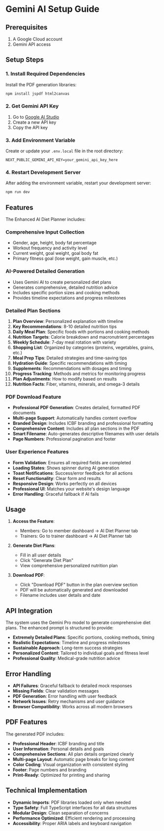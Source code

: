 # Gemini AI Setup Guide

## Prerequisites
1. A Google Cloud account
2. Gemini API access

## Setup Steps

### 1. Install Required Dependencies
Install the PDF generation libraries:

```bash
npm install jspdf html2canvas
```

### 2. Get Gemini API Key
1. Go to [Google AI Studio](https://makersuite.google.com/app/apikey)
2. Create a new API key
3. Copy the API key

### 3. Add Environment Variable
Create or update your `.env.local` file in the root directory:

```env
NEXT_PUBLIC_GEMINI_API_KEY=your_gemini_api_key_here
```

### 4. Restart Development Server
After adding the environment variable, restart your development server:

```bash
npm run dev
```

## Features

The Enhanced AI Diet Planner includes:

### **Comprehensive Input Collection**
- Gender, age, height, body fat percentage
- Workout frequency and activity level
- Current weight, goal weight, goal body fat
- Primary fitness goal (lose weight, gain muscle, etc.)

### **AI-Powered Detailed Generation**
- Uses Gemini AI to create personalized diet plans
- Generates comprehensive, detailed nutrition advice
- Includes specific portion sizes and cooking methods
- Provides timeline expectations and progress milestones

### **Detailed Plan Sections**
1. **Plan Overview**: Personalized explanation with timeline
2. **Key Recommendations**: 8-10 detailed nutrition tips
3. **Daily Meal Plan**: Specific foods with portions and cooking methods
4. **Nutrition Targets**: Calorie breakdown and macronutrient percentages
5. **Weekly Schedule**: 7-day meal rotation with variety
6. **Shopping List**: Organized by categories (proteins, vegetables, grains, etc.)
7. **Meal Prep Tips**: Detailed strategies and time-saving tips
8. **Hydration Guide**: Specific recommendations with timing
9. **Supplements**: Recommendations with dosages and timing
10. **Progress Tracking**: Methods and metrics for monitoring progress
11. **Plan Adjustments**: How to modify based on results
12. **Nutrition Facts**: Fiber, vitamins, minerals, and omega-3 details

### **PDF Download Feature**
- **Professional PDF Generation**: Creates detailed, formatted PDF documents
- **Multi-page Support**: Automatically handles content overflow
- **Branded Design**: Includes ICBF branding and professional formatting
- **Comprehensive Content**: Includes all plan sections in the PDF
- **Smart Filename**: Auto-generates descriptive filenames with user details
- **Page Numbers**: Professional pagination and footer

### **User Experience Features**
- **Form Validation**: Ensures all required fields are completed
- **Loading States**: Shows spinner during AI generation
- **Toast Notifications**: Success/error feedback for all actions
- **Reset Functionality**: Clear form and results
- **Responsive Design**: Works perfectly on all devices
- **Professional UI**: Matches your website's design language
- **Error Handling**: Graceful fallback if AI fails

## Usage

1. **Access the Feature**:
   - Members: Go to member dashboard → AI Diet Planner tab
   - Trainers: Go to trainer dashboard → AI Diet Planner tab

2. **Generate Diet Plans**:
   - Fill in all user details
   - Click "Generate Diet Plan"
   - View comprehensive personalized nutrition plan

3. **Download PDF**:
   - Click "Download PDF" button in the plan overview section
   - PDF will be automatically generated and downloaded
   - Filename includes user details and date

## API Integration

The system uses the Gemini Pro model to generate comprehensive diet plans. The enhanced prompt is structured to provide:

- **Extremely Detailed Plans**: Specific portions, cooking methods, timing
- **Realistic Expectations**: Timeline and progress milestones
- **Sustainable Approach**: Long-term success strategies
- **Personalized Content**: Tailored to individual goals and fitness level
- **Professional Quality**: Medical-grade nutrition advice

## Error Handling

- **API Failures**: Graceful fallback to detailed mock responses
- **Missing Fields**: Clear validation messages
- **PDF Generation**: Error handling with user feedback
- **Network Issues**: Retry mechanisms and user guidance
- **Browser Compatibility**: Works across all modern browsers

## PDF Features

The generated PDF includes:

- **Professional Header**: ICBF branding and title
- **User Information**: Personal details and goals
- **Comprehensive Sections**: All plan details organized clearly
- **Multi-page Layout**: Automatic page breaks for long content
- **Color Coding**: Visual organization with consistent styling
- **Footer**: Page numbers and branding
- **Print-Ready**: Optimized for printing and sharing

## Technical Implementation

- **Dynamic Imports**: PDF libraries loaded only when needed
- **Type Safety**: Full TypeScript interfaces for all data structures
- **Modular Design**: Clean separation of concerns
- **Performance Optimized**: Efficient rendering and processing
- **Accessibility**: Proper ARIA labels and keyboard navigation 